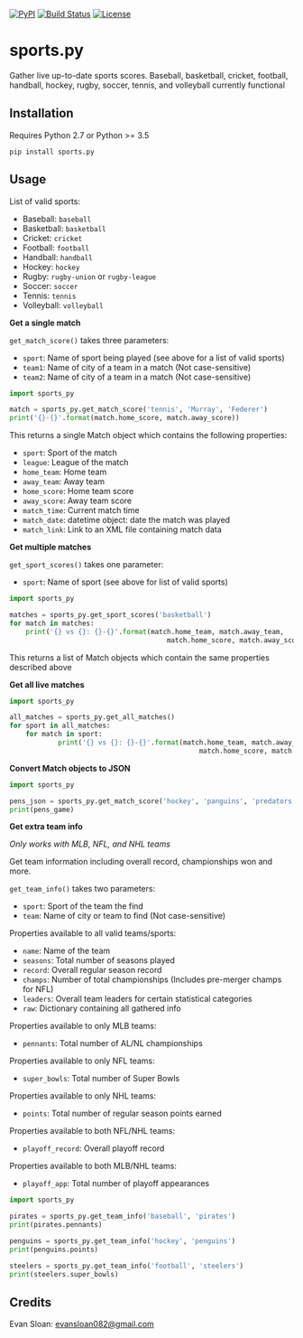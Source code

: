 [![PyPI](https://img.shields.io/pypi/v/sports.py.svg)](https://pypi.python.org/pypi/sports.py/)
[![Build Status](https://travis-ci.org/evansloan082/sports.py.svg?branch=master)](https://travis-ci.org/evansloan082/sports.py)
[![License](https://img.shields.io/github/license/evansloan082/sports.py.svg)](https://github.com/evansloan082/sports.py/blob/master/LICENSE)


# sports.py
Gather live up-to-date sports scores. Baseball, basketball, cricket, football, handball, hockey, rugby, soccer, tennis, and volleyball currently functional

## Installation
Requires Python 2.7 or Python >= 3.5

`pip install sports.py`

## Usage

List of valid sports:
- Baseball: `baseball`
- Basketball: `basketball`
- Cricket: `cricket`
- Football: `football`
- Handball: `handball`
- Hockey: `hockey`
- Rugby: `rugby-union` or `rugby-league`
- Soccer: `soccer`
- Tennis: `tennis`
- Volleyball: `volleyball`

**Get a single match**

`get_match_score()` takes three parameters:

- `sport`: Name of sport being played (see above for a list of valid sports)
- `team1`: Name of city of a team in a match (Not case-sensitive)
- `team2`: Name of city of a team in a match (Not case-sensitive)

```python
import sports_py

match = sports_py.get_match_score('tennis', 'Murray', 'Federer')
print('{}-{}'.format(match.home_score, match.away_score))
```

This returns a single Match object which contains the following properties:
- `sport`: Sport of the match
- `league`: League of the match
- `home_team`: Home team
- `away_team`: Away team
- `home_score`: Home team score
- `away_score`: Away team score
- `match_time`: Current match time
- `match_date`: datetime object: date the match was played
- `match_link`: Link to an XML file containing match data

**Get multiple matches**

`get_sport_scores()` takes one parameter:
- `sport`: Name of sport (see above for list of valid sports)

```python
import sports_py

matches = sports_py.get_sport_scores('basketball')
for match in matches:
    print('{} vs {}: {}-{}'.format(match.home_team, match.away_team,
                                       match.home_score, match.away_score))
```
This returns a list of Match objects which contain the same properties described above

**Get all live matches**
```python
import sports_py

all_matches = sports_py.get_all_matches()
for sport in all_matches:
    for match in sport:
            print('{} vs {}: {}-{}'.format(match.home_team, match.away_team,
                                               match.home_score, match.away_score))
```

**Convert Match objects to JSON**
```python
import sports_py

pens_json = sports_py.get_match_score('hockey', 'panguins', 'predators').to_json()
print(pens_game)
```

**Get extra team info**

*Only works with MLB, NFL, and NHL teams*

Get team information including overall record, championships won and more.

`get_team_info()` takes two parameters:
- `sport`: Sport of the team the find
- `team`: Name of city or team to find (Not case-sensitive)

Properties available to all valid teams/sports:
- `name`: Name of the team
- `seasons`: Total number of seasons played
- `record`: Overall regular season record
- `champs`: Number of total championships (Includes pre-merger champs for NFL)
- `leaders`: Overall team leaders for certain statistical categories
- `raw`: Dictionary containing all gathered info

Properties available to only MLB teams:
- `pennants`: Total number of AL/NL championships

Properties available to only NFL teams:
- `super_bowls`: Total number of Super Bowls

Properties available to only NHL teams:
- `points`: Total number of regular season points earned

Properties available to both NFL/NHL teams:
- `playoff_record`: Overall playoff record

Properties available to both MLB/NHL teams:
- `playoff_app`: Total number of playoff appearances

```python
import sports_py

pirates = sports_py.get_team_info('baseball', 'pirates')
print(pirates.pennants)

penguins = sports_py.get_team_info('hockey', 'penguins')
print(penguins.points)

steelers = sports_py.get_team_info('football', 'steelers')
print(steelers.super_bowls)
```

## Credits
Evan Sloan: evansloan082@gmail.com
